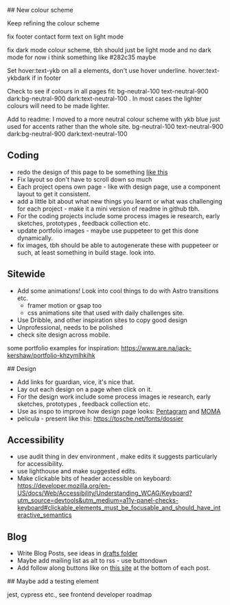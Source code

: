 ## New colour scheme

Keep refining the colour scheme

fix footer contact form text on light mode

fix dark mode colour scheme, tbh should just be light mode and no dark mode for now i think
something like
#282c35 maybe

Set hover:text-ykb on all a elements, don't use hover underline. hover:text-ykbdark if in footer

Check to see if colours in all pages fit: bg-neutral-100 text-neutral-900 dark:bg-neutral-900 dark:text-neutral-100 . In most cases the lighter colours will need to be made lighter.

Add to readme:
I moved to a more neutral colour scheme with ykb blue just used for accents rather than the whole site.
bg-neutral-100 text-neutral-900 dark:bg-neutral-900 dark:text-neutral-100

## Coding

- redo the design of this page to be something [like this](https://www.emnuel.xyz/)
- Fix layout so don't have to scroll down so much
- Each project opens own page - like with design page, use a component layout to get it consistent.
- add a little bit about what new things you learnt or what was challenging for each project - make it a mini version of readme in github tbh.
- For the coding projects include some process images ie research, early sketches, prototypes , feedback collection etc.
- update portfolio images - maybe use puppeteer to get this done dynamically.
- fix images, tbh should be able to autogenerate these with puppeteer or such, at least something in build stage. look into.

## Sitewide

- Add some animations! Look into cool things to do with Astro transitions etc.
  - framer motion or gsap too
  - css animations site that used with daily challenges site.
- Use Dribble, and other inspiration sites to copy good design
- Unprofessional, needs to be polished
- check site design across mobile.

some portfolio examples for inspiration: https://www.are.na/jack-kershaw/portfolio-khzymlhkihk

## Design

- Add links for guardian, vice, it's nice that.
- Lay out each design on a page when click on it.
- For the design work include some process images ie research, early sketches, prototypes , feedback collection etc.
- Use as inspo to improve how design page looks: [Pentagram](https://www.pentagram.com/) and [MOMA](https://www.moma.org/calendar/exhibitions/5657s)
- pelicula - present like this: https://tosche.net/fonts/dossier

## Accessibility

- use audit thing in dev environment , make edits it suggests particularly for accessibility.
- use lighthouse and make suggested edits.
- Make clickable bits of header accessible on keyboard: https://developer.mozilla.org/en-US/docs/Web/Accessibility/Understanding_WCAG/Keyboard?utm_source=devtools&utm_medium=a11y-panel-checks-keyboard#clickable_elements_must_be_focusable_and_should_have_interactive_semantics

## Blog

- Write Blog Posts, see ideas in [drafts folder](src/pages/blog/_drafts)
- Maybe add mailing list as alt to rss - use buttondown
- Add follow along buttons like on [this site](https://manuelmoreale.com/pb-simone-silvestroni) at the bottom of each post.

## Maybe add a testing element

jest, cypress etc., see frontend developer roadmap
